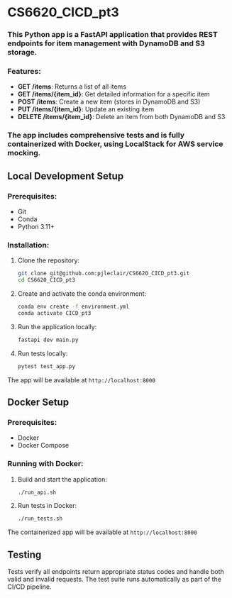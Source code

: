 # CS6620_CICD_pt3

### This Python app is a FastAPI application that provides REST endpoints for item management with DynamoDB and S3 storage.

### Features:

- **GET /items**: Returns a list of all items
- **GET /items/{item_id}**: Get detailed information for a specific item
- **POST /items**: Create a new item (stores in DynamoDB and S3)
- **PUT /items/{item_id}**: Update an existing item
- **DELETE /items/{item_id}**: Delete an item from both DynamoDB and S3

### The app includes comprehensive tests and is fully containerized with Docker, using LocalStack for AWS service mocking.

## Local Development Setup

### Prerequisites:

- Git
- Conda
- Python 3.11+

### Installation:

1. Clone the repository:

   ```bash
   git clone git@github.com:pjleclair/CS6620_CICD_pt3.git
   cd CS6620_CICD_pt3
   ```

2. Create and activate the conda environment:

   ```bash
   conda env create -f environment.yml
   conda activate CICD_pt3
   ```

3. Run the application locally:

   ```bash
   fastapi dev main.py
   ```

4. Run tests locally:
   ```bash
   pytest test_app.py
   ```

The app will be available at `http://localhost:8000`

## Docker Setup

### Prerequisites:

- Docker
- Docker Compose

### Running with Docker:

1. Build and start the application:

   ```bash
   ./run_api.sh
   ```

2. Run tests in Docker:
   ```bash
   ./run_tests.sh
   ```

The containerized app will be available at `http://localhost:8000`

## Testing

Tests verify all endpoints return appropriate status codes and handle both valid and invalid requests. The test suite runs automatically as part of the CI/CD pipeline.

